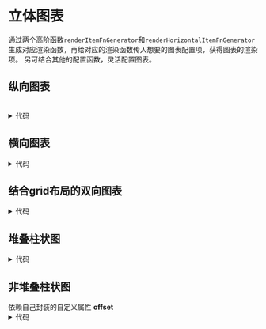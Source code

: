 # 立体图表
通过两个高阶函数`renderItemFnGenerator`和`renderHorizontalItemFnGenerator`生成对应渲染函数，再给对应的渲染函数传入想要的图表配置项，获得图表的渲染项。
另可结合其他的配置函数，灵活配置图表。

<script setup>
import Vertical from '../../src/chart/3dBarChart/vertical.vue';
import Horizon from '../../src/chart/3dBarChart/horizon.vue';
import GridChart from '../../src/chart/3dBarChart/gird-chart.vue';
import StackChart from '../../src/chart/3dBarChart/stack-chart.vue';
import NotStackChart from '../../src/chart/3dBarChart/not-stack-chart.vue';
</script>
<style lang="scss">
.title {
    font-size: 24px;
}
</style>
   
## 纵向图表
<br/>

<Vertical />

<details>
<summary>代码</summary>

```vue
<script setup>
import { computed, onMounted, ref } from 'vue'
import DataChart from "../component/dataChart.vue";

import { renderItemFnGenerator, get3DBarOption } from '../config/render3DBarChart'

const barSource = ref([{
  name:'企业1',
  total:613
},{
  name:'企业2',
  total:243
},{
  name:'企业3',
  total:643
},{
  name:'企业4',
  total:143
},{
  name:'企业5',
  total:423
}])
const barOption = computed(()=>get3DBarOption({
    xAxis: {
      data: barSource.value.map(e => e.name)
    },
    series: [
      {
        name: '企业车辆数',
        type: 'custom',
        renderItem: renderItemFnGenerator(),
        data: barSource.value.map(e => e.total)
      }
    ]
  }))

</script>

<template>
  <DataChart
      class="bar-chart"
      :option="barOption"
      :source="barSource"
    />
</template>
```

</details>


## 横向图表
<Horizon/>

<details>
<summary>代码</summary>

```vue
<script setup>
import { computed, onMounted, ref } from 'vue'
import DataChart from "../component/dataChart.vue";

import { renderHorizontalItemFnGenerator, getHorizontal3DBarOption } from '../config/render3DBarChart'
import { horizontalGreenBar } from '../config/colorFor3d'


const barSource = ref([{
  name:'企业1',
  total:613
},{
  name:'企业2',
  total:243
},{
  name:'企业3',
  total:643
},{
  name:'企业4',
  total:143
},{
  name:'企业5',
  total:423
}])
const barOption = computed(()=>getHorizontal3DBarOption({
    yAxis: {
      data: barSource.value.map(e => e.name)
    },
    grid: {
      top: '10px',
      height: '92%'
    },
    series: [
      {
        name: '企业车辆数',
        type: 'custom',
        renderItem: renderHorizontalItemFnGenerator({
          color:horizontalGreenBar
        }),
        data: barSource.value.map(e => e.total)
      }
    ]
  }))

</script>

<template>
  <DataChart
      class="bar-chart"
      :option="barOption"
      :source="barSource"
    />
</template>

```

</details>

## 结合grid布局的双向图表

<GridChart/>

<details>
<summary>代码</summary>

```vue
<script setup>
import { onMounted, ref } from 'vue'
import DataChart from "../component/dataChart.vue";

import { renderHorizontalItemFnGenerator, getHorizontal3DBarOption } from '../config/render3DBarChart'
import { getCenterItemLayoutOption } from '../config/grid'
import { getLegendBottom } from '../config/chart-utils'
import {
  reverseHorBlueBar,
  horizontalGreenBar
} from '../config/colorFor3d'

const hrBarSource = ref([{
  area: '北京',
  cjNum: 100,
  aiNum: 100,
}, {
  area: '上海',
  cjNum: 200,
  aiNum: 200,
}, {
  area: '广州',
  cjNum: 300,
  aiNum: 300,
}])
const hrBarOption = ref({})
const initHrBarChart = () => {
  hrBarOption.value = getCenterItemLayoutOption(
    getHorizontal3DBarOption({
      color: ['rgba(0,160,255,1)', 'rgba(73,183,92,1)'],
      legend: {
        show: false
      },
      yAxis: {
        data: hrBarSource.value.map((e) => e.area)
      },
      series: [
        {
          name: '油车',
          type: 'custom',
          renderItem: renderHorizontalItemFnGenerator({
            color: reverseHorBlueBar
          }),
          data: hrBarSource.value.map((e) => e.cjNum || '0')
        },
        {
          name: '电车',
          type: 'custom',
          renderItem: renderHorizontalItemFnGenerator({
            color: horizontalGreenBar
          }),
          data: hrBarSource.value.map((e) => e.aiNum || '0')
        }
      ]
    })
  )
}

onMounted(() => {
  initHrBarChart()
})


</script>

<template>
  <div>
    <DataChart class="hr-bar-chart" :option="hrBarOption" :source="hrBarSource" />
  </div>
</template>

<style lang="scss" scoped>
.hr-bar-chart {
  height: 350px;
}
</style>
```

</details>

## 堆叠柱状图

<StackChart/>

<details>
<summary>代码</summary>

```vue
<script setup>
import { computed, onMounted, ref } from 'vue'
import DataChart from "../component/dataChart.vue";

import { renderHorizontalItemFnGenerator, getHorizontal3DBarOption } from '../config/render3DBarChart'
import { horizontalGreenBar, HorBlueBar } from '../config/colorFor3d'

const barOption = computed(() => getHorizontal3DBarOption({
  yAxis: {
    data: barSource.value.map(e => e.name)
  },
  series: [
    {
      name: '企业车辆数',
      type: 'custom',
      renderItem: renderHorizontalItemFnGenerator({
        color: horizontalGreenBar
      }),
      data: barSource.value.map(e => e.total)
    },
    {
      name: '企业车辆数',
      type: 'custom',
      renderItem: renderHorizontalItemFnGenerator({
        color: HorBlueBar
      }),
      data: barSource.value.map(e => e.single)
    }
  ]
}))
</script>
```

</details>


## 非堆叠柱状图
<NotStackChart />
依赖自己封装的自定义属性 <strong>offset</strong>

<details>
<summary>代码</summary>

```vue
<script setup>
import { computed, onMounted, ref } from 'vue'
import DataChart from "../component/dataChart.vue";


import { renderItemFnGenerator, get3DBarOption } from '../config/render3DBarChart'
import { yellowBar } from '../config/colorFor3d'

const barOption = computed(() => get3DBarOption({
  xAxis: {
    data: barSource.value.map(e => e.name)
  },
  series: [
    {
      name: '企业车辆数',
      type: 'custom',
      renderItem: renderItemFnGenerator({
        offset: -13,
      }),
      data: barSource.value.map(e => e.total)
    },
    {
      name: '企业车辆数',
      type: 'custom',
      renderItem: renderItemFnGenerator({
        color: yellowBar,
        offset: 13
      }),
      data: barSource.value.map(e => e.single)
    }
  ]
}))

</script>
```

</details>
